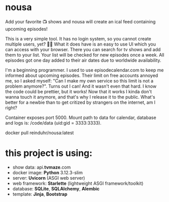 # nousa
Add your favorite 📺 shows and nousa will create an ical feed containing upcoming episodes!

This is a very simple tool. It has no login system, so you cannot create multiple users, yet? 🤷‍♂️
What it does have is an easy to use UI which you can access with your browser. There you can search for tv shows and add them to your list. Your list will be checked for new episodes once a week. All episodes got one day added to their air dates due to worldwide availability.

I'm a beginning programmer. I used to use episodecalendar.com to keep me informed about upcoming episodes. Their limit on free accounts annoyed me, so I asked myself: "Can I make my own service so this limit is not a problem anymore?". Turns out I can! And it wasn't even that hard.
I know the code could be prettier, but it works! Now that it works I kinda don't wanna touch it anymore, and that's why I release it to the public. What's better for a newbie than to get critized by strangers on the internet, am I right?

Container exposes port 5000.
Mount path to data for calendar, database and logs is: /code/data (uid:gid = 3333:3333). 

docker pull reinduhr/nousa:latest

# this project is using: 
 - show data: api.**tvmaze**.com
 - docker image: **Python** 3.12.3-slim 
 - server: **Uvicorn** (ASGI web server)
 - web framework: **Starlette** (lightweight ASGI framework/toolkit)    
 - database: **SQLite**, **SQLAlchemy**, **Alembic**
 - template: **Jinja**, **Bootstrap**
